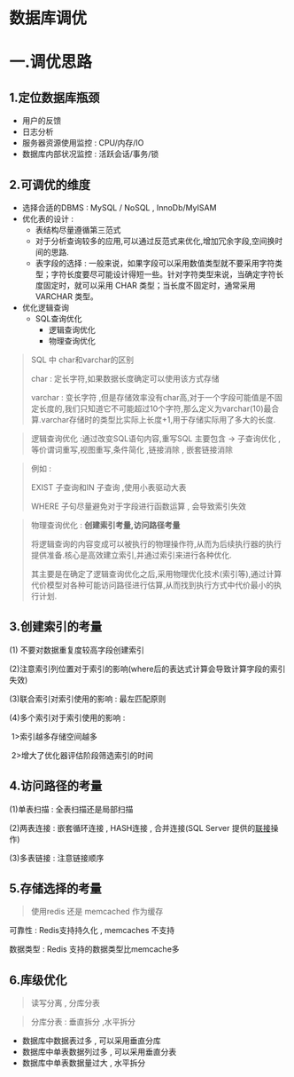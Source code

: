 # 数据库调优



# 一.调优思路

## 1.定位数据库瓶颈

- 用户的反馈
- 日志分析
- 服务器资源使用监控 : CPU/内存/IO
- 数据库内部状况监控 : 活跃会话/事务/锁

## 2.可调优的维度

- 选择合适的DBMS : MySQL / NoSQL , InnoDb/MyISAM
- 优化表的设计 : 
  - 表结构尽量遵循第三范式
  - 对于分析查询较多的应用,可以通过反范式来优化,增加冗余字段,空间换时间的思路.
  - 表字段的选择 :  一般来说，如果字段可以采用数值类型就不要采用字符类型；字符长度要尽可能设计得短一些。针对字符类型来说，当确定字符长度固定时，就可以采用 CHAR 类型；当长度不固定时，通常采用 VARCHAR 类型。 
- 优化逻辑查询
  - SQL查询优化
    - 逻辑查询优化 
    - 物理查询优化

> SQL 中 char和varchar的区别
>
> char : 定长字符,如果数据长度确定可以使用该方式存储
>
> varchar : 变长字符 ,但是存储效率没有char高,对于一个字段可能值是不固定长度的,我们只知道它不可能超过10个字符,那么定义为varchar(10)最合算.varchar存储时的类型比实际上长度+1,用于存储实际用了多大的长度.

>逻辑查询优化 :通过改变SQL语句内容,重写SQL 主要包含 -> 子查询优化 , 等价谓词重写,视图重写,条件简化 ,链接消除 , 嵌套链接消除

>例如 : 
>
>EXIST 子查询和IN 子查询 ,使用小表驱动大表
>
>WHERE 子句尽量避免对于字段进行函数运算 , 会导致索引失效

> 物理查询优化 : **创建索引考量,访问路径考量**
>
> 将逻辑查询的内容变成可以被执行的物理操作符,从而为后续执行器的执行提供准备.核心是高效建立索引,并通过索引来进行各种优化.
>
> 其主要是在确定了逻辑查询优化之后,采用物理优化技术(索引等),通过计算代价模型对各种可能访问路径进行估算,从而找到执行方式中代价最小的执行计划.



## 3.创建索引的考量

(1) 不要对数据重复度较高字段创建索引

(2)注意索引列位置对于索引的影响(where后的表达式计算会导致计算字段的索引失效)

(3)联合索引对索引使用的影响 : 最左匹配原则

(4)多个索引对于索引使用的影响 : 

​	1>索引越多存储空间越多

​	2>增大了优化器评估阶段筛选索引的时间



## 4.访问路径的考量

(1)单表扫描 : 全表扫描还是局部扫描

(2)两表连接 : 嵌套循环连接 , HASH连接 , 合并连接(SQL Server 提供的[联接](https://docs.microsoft.com/zh-cn/previous-versions/sql/sql-server-2008/ms191426(v=sql.100)?redirectedfrom=MSDN)操作)

(3)多表链接 : 注意链接顺序



## 5.存储选择的考量

> 使用redis 还是 memcached 作为缓存

可靠性 : Redis支持持久化 , memcaches 不支持

数据类型 : Redis 支持的数据类型比memcache多



## 6.库级优化

> 读写分离 , 分库分表

> 分库分表 : 垂直拆分 ,水平拆分

- 数据库中数据表过多 , 可以采用垂直分库
- 数据库中单表数据列过多 , 可以采用垂直分表
- 数据库中单表数据量过大 , 水平拆分
